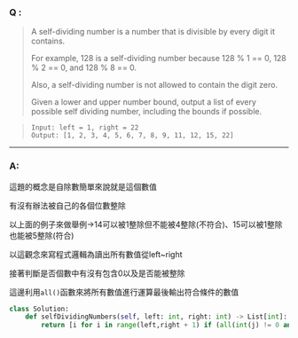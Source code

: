 ### Q :
> A self-dividing number is a number that is divisible by every digit it contains.
>
> For example, 128 is a self-dividing number because 128 % 1 == 0, 128 % 2 == 0, and 128 % 8 == 0.
>
> Also, a self-dividing number is not allowed to contain the digit zero.
>
> Given a lower and upper number bound, output a list of every possible self dividing number, including the bounds if possible.

> ```
> Input: left = 1, right = 22
> Output: [1, 2, 3, 4, 5, 6, 7, 8, 9, 11, 12, 15, 22]
> ```

***

### A:

這題的概念是自除數簡單來說就是這個數值

有沒有辦法被自己的各個位數整除

以上面的例子來做舉例->14可以被1整除但不能被4整除(不符合)、15可以被1整除也能被5整除(符合)

以這觀念來寫程式邏輯為讀出所有數值從left~right

接著判斷是否個數中有沒有包含0以及是否能被整除

這邊利用`all()`函數來將所有數值進行運算最後輸出符合條件的數值

```python
class Solution:
    def selfDividingNumbers(self, left: int, right: int) -> List[int]:
        return [i for i in range(left,right + 1) if (all(int(j) != 0 and i % int(j) == 0 for j in str(i)))] 
```

